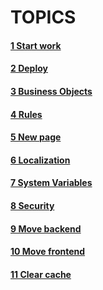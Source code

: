 # TOPICS
#### [1 Start work](https://github.com/CrappyCodeMaker/ECCENTEX-KNOWLEGE/blob/main/Content/1%20Start%20work/README.md)
#### [2 Deploy](https://github.com/CrappyCodeMaker/ECCENTEX-KNOWLEGE/blob/main/Content/2%20Deploy/README.md)
#### [3 Business Objects](https://github.com/CrappyCodeMaker/ECCENTEX-KNOWLEGE/blob/main/Content/1%20Start%20work/README.md)
#### [4 Rules](https://github.com/CrappyCodeMaker/ECCENTEX-KNOWLEGE/blob/main/Content/1%20Start%20work/README.md)
#### [5 New page](https://github.com/CrappyCodeMaker/ECCENTEX-KNOWLEGE/blob/main/Content/1%20Start%20work/README.md)
#### [6 Localization](https://github.com/CrappyCodeMaker/ECCENTEX-KNOWLEGE/blob/main/Content/1%20Start%20work/README.md)
#### [7 System Variables](https://github.com/CrappyCodeMaker/ECCENTEX-KNOWLEGE/blob/main/Content/1%20Start%20work/README.md)
#### [8 Security](https://github.com/CrappyCodeMaker/ECCENTEX-KNOWLEGE/blob/main/Content/1%20Start%20work/README.md)
#### [9 Move backend](https://github.com/CrappyCodeMaker/ECCENTEX-KNOWLEGE/blob/main/Content/1%20Start%20work/README.md)
#### [10 Move frontend](https://github.com/CrappyCodeMaker/ECCENTEX-KNOWLEGE/blob/main/Content/1%20Start%20work/README.md)
#### [11 Clear cache](https://github.com/CrappyCodeMaker/ECCENTEX-KNOWLEGE/blob/main/Content/1%20Start%20work/README.md)